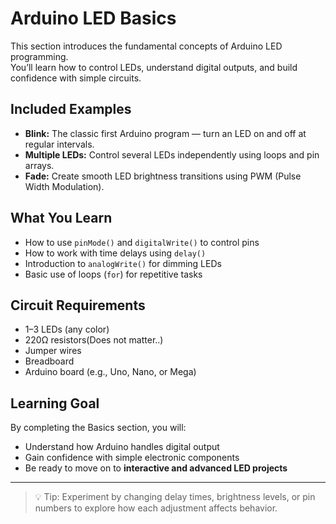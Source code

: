 # Arduino LED Basics

This section introduces the fundamental concepts of Arduino LED programming.  
You’ll learn how to control LEDs, understand digital outputs, and build confidence with simple circuits.

## Included Examples
- **Blink:** The classic first Arduino program — turn an LED on and off at regular intervals.
- **Multiple LEDs:** Control several LEDs independently using loops and pin arrays.
- **Fade:** Create smooth LED brightness transitions using PWM (Pulse Width Modulation).

## What You Learn
- How to use `pinMode()` and `digitalWrite()` to control pins
- How to work with time delays using `delay()`
- Introduction to `analogWrite()` for dimming LEDs
- Basic use of loops (`for`) for repetitive tasks

## Circuit Requirements
- 1–3 LEDs (any color)
- 220Ω resistors(Does not matter..)
- Jumper wires
- Breadboard
- Arduino board (e.g., Uno, Nano, or Mega)

## Learning Goal
By completing the Basics section, you will:
- Understand how Arduino handles digital output
- Gain confidence with simple electronic components
- Be ready to move on to **interactive and advanced LED projects**

---

> 💡 Tip: Experiment by changing delay times, brightness levels, or pin numbers to explore how each adjustment affects behavior.
